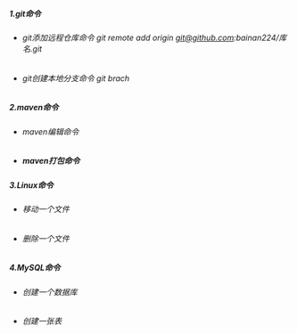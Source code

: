 ##### 1.git命令

- ###### git添加远程仓库命令 git remote add origin git@github.com:bainan224/库名.git

- ###### git创建本地分支命令 git brach 

##### 2.maven命令

- ###### maven编辑命令

- ##### maven打包命令

##### 3.Linux命令

- ###### 移动一个文件

- ###### 删除一个文件

##### 4.MySQL命令

- ###### 创建一个数据库

- ###### 创建一张表

  

















